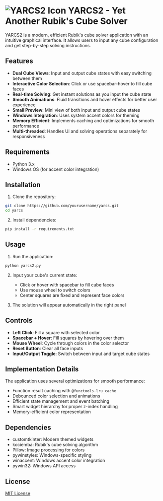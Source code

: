 # ![YARCS2 Icon](icon.ico) YARCS2 - Yet Another Rubik's Cube Solver

YARCS2 is a modern, efficient Rubik's cube solver application with an intuitive graphical interface. It allows users to input any cube configuration and get step-by-step solving instructions.


## Features

- **Dual Cube Views**: Input and output cube states with easy switching between them
- **Interactive Color Selection**: Click or use spacebar-hover to fill cube faces
- **Real-time Solving**: Get instant solutions as you input the cube state
- **Smooth Animations**: Fluid transitions and hover effects for better user experience
- **Small Preview**: Mini view of both input and output cube states
- **Windows Integration**: Uses system accent colors for theming
- **Memory Efficient**: Implements caching and optimizations for smooth performance
- **Multi-threaded**: Handles UI and solving operations separately for responsiveness

## Requirements

- Python 3.x
- Windows OS (for accent color integration)

## Installation

1. Clone the repository:
```bash
git clone https://github.com/yourusername/yarcs.git
cd yarcs
```

2. Install dependencies:
```bash
pip install -r requirements.txt
```

## Usage

1. Run the application:
```bash
python yarcs2.py
```

2. Input your cube's current state:
   - Click or hover with spacebar to fill cube faces
   - Use mouse wheel to switch colors
   - Center squares are fixed and represent face colors

3. The solution will appear automatically in the right panel

## Controls

- **Left Click**: Fill a square with selected color
- **Spacebar + Hover**: Fill squares by hovering over them
- **Mouse Wheel**: Cycle through colors in the color selector
- **Reset Button**: Clear all face inputs
- **Input/Output Toggle**: Switch between input and target cube states

## Implementation Details

The application uses several optimizations for smooth performance:

- Function result caching with `@functools.lru_cache`
- Debounced color selection and animations
- Efficient state management and event batching
- Smart widget hierarchy for proper z-index handling
- Memory-efficient color representation

## Dependencies

- customtkinter: Modern themed widgets
- kociemba: Rubik's cube solving algorithm
- Pillow: Image processing for colors
- pywinstyles: Windows-specific styling
- winaccent: Windows accent color integration
- pywin32: Windows API access

## License

[MIT License](LICENSE)
